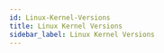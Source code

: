 ```yaml
---
id: Linux-Kernel-Versions
title: Linux Kernel Versions
sidebar_label: Linux Kernel Versions
---
```



#
